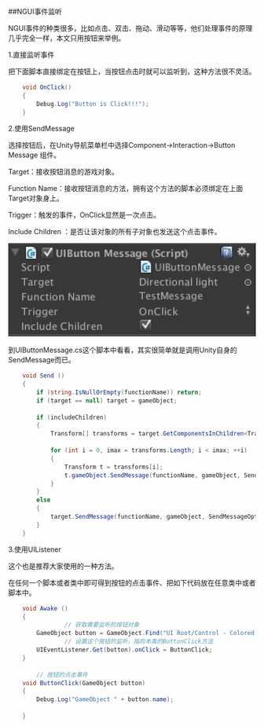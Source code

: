 ##NGUI事件监听

NGUI事件的种类很多，比如点击、双击、拖动、滑动等等，他们处理事件的原理几乎完全一样，本文只用按钮来举例。

1.直接监听事件

把下面脚本直接绑定在按钮上，当按钮点击时就可以监听到，这种方法很不灵活。

```csharp
	void OnClick()
	{
		Debug.Log("Button is Click!!!");
	}
```


2.使用SendMessage

选择按钮后，在Unity导航菜单栏中选择Component->Interaction->Button Message 组件。

Target：接收按钮消息的游戏对象。

Function Name：接收按钮消息的方法，拥有这个方法的脚本必须绑定在上面Target对象身上。

Trigger：触发的事件，OnClick显然是一次点击。

Include Children ：是否让该对象的所有子对象也发送这个点击事件。

![](/assets/屏幕快照-2013-06-24-下午5.28.53.png)

到UIButtonMessage.cs这个脚本中看看，其实很简单就是调用Unity自身的SendMessage而已。

```csharp
	void Send ()
	{
		if (string.IsNullOrEmpty(functionName)) return;
		if (target == null) target = gameObject;
 
		if (includeChildren)
		{
			Transform[] transforms = target.GetComponentsInChildren<Transform>();
 
			for (int i = 0, imax = transforms.Length; i < imax; ++i)
			{
				Transform t = transforms[i];
				t.gameObject.SendMessage(functionName, gameObject, SendMessageOptions.DontRequireReceiver);
			}
		}
		else
		{
			target.SendMessage(functionName, gameObject, SendMessageOptions.DontRequireReceiver);
		}
	}
```

3.使用UIListener

这个也是推荐大家使用的一种方法。

在任何一个脚本或者类中即可得到按钮的点击事件、把如下代码放在任意类中或者脚本中。

```csharp
	void Awake () 
	{	
                // 获取需要监听的按钮对象
		GameObject button = GameObject.Find("UI Root/Control - Colored Button");
                // 设置这个按钮的监听，指向本类的ButtonClick方法
		UIEventListener.Get(button).onClick = ButtonClick;
	}
 
        // 按钮的点击事件
	void ButtonClick(GameObject button)
	{
		Debug.Log("GameObject " + button.name);
 
	}
```

